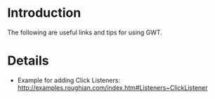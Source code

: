 # Introduction #

The following are useful links and tips for using GWT.


# Details #

  * Example for adding Click Listeners: http://examples.roughian.com/index.htm#Listeners~ClickListener